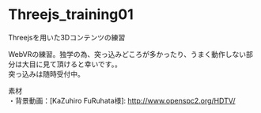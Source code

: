 # Threejs_training01
Threejsを用いた3Dコンテンツの練習

WebVRの練習。独学の為、突っ込みどころが多かったり、うまく動作しない部分は大目に見て頂けると幸いです。。  
突っ込みは随時受付中。

素材  
・背景動画：[KaZuhiro FuRuhata様]: http://www.openspc2.org/HDTV/